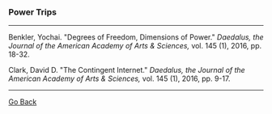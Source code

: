### Power Trips 



---

Benkler, Yochai. "Degrees of Freedom, Dimensions of Power." *Daedalus, the
Journal of the American Academy of Arts & Sciences,* vol. 145 (1), 2016, pp.
18-32.

Clark, David D. "The Contingent Internet." *Daedalus, the Journal of the
American Academy of Arts & Sciences,* vol. 145 (1), 2016, pp. 9-17.

---
[Go Back](https://cosbeyr.github.io/Data-Dilemmas/)
